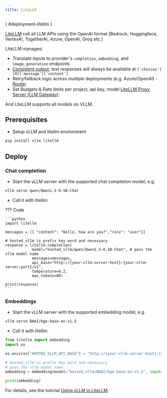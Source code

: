 ```yaml
---
title: LiteLLM
---
```

[](){ #deployment-litellm }

[LiteLLM](https://github.com/BerriAI/litellm) call all LLM APIs using the OpenAI format [Bedrock, Huggingface, VertexAI, TogetherAI, Azure, OpenAI, Groq etc.]

LiteLLM manages:

- Translate inputs to provider's `completion`, `embedding`, and `image_generation` endpoints
- [Consistent output](https://docs.litellm.ai/docs/completion/output), text responses will always be available at `['choices'][0]['message']['content']`
- Retry/fallback logic across multiple deployments (e.g. Azure/OpenAI) - [Router](https://docs.litellm.ai/docs/routing)
- Set Budgets & Rate limits per project, api key, model [LiteLLM Proxy Server (LLM Gateway)](https://docs.litellm.ai/docs/simple_proxy)

And LiteLLM supports all models on VLLM.

## Prerequisites

- Setup vLLM and litellm environment

```bash
pip install vllm litellm
```

## Deploy

### Chat completion

- Start the vLLM server with the supported chat completion model, e.g.

```bash
vllm serve qwen/Qwen1.5-0.5B-Chat
```

- Call it with litellm:

??? Code

    ```python
    import litellm 

    messages = [{ "content": "Hello, how are you?","role": "user"}]

    # hosted_vllm is prefix key word and necessary
    response = litellm.completion(
                model="hosted_vllm/qwen/Qwen1.5-0.5B-Chat", # pass the vllm model name
                messages=messages,
                api_base="http://{your-vllm-server-host}:{your-vllm-server-port}/v1",
                temperature=0.2,
                max_tokens=80)

    print(response)
    ```

### Embeddings

- Start the vLLM server with the supported embedding model, e.g.

```bash
vllm serve BAAI/bge-base-en-v1.5
```

- Call it with litellm:

```python
from litellm import embedding   
import os

os.environ["HOSTED_VLLM_API_BASE"] = "http://{your-vllm-server-host}:{your-vllm-server-port}/v1"

# hosted_vllm is prefix key word and necessary
# pass the vllm model name
embedding = embedding(model="hosted_vllm/BAAI/bge-base-en-v1.5", input=["Hello world"])

print(embedding)
```

For details, see the tutorial [Using vLLM in LiteLLM](https://docs.litellm.ai/docs/providers/vllm).
